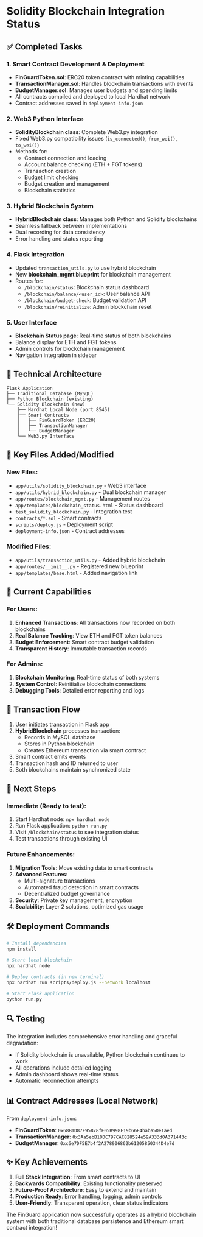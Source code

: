 # Solidity Blockchain Integration Status

## ✅ Completed Tasks

### 1. Smart Contract Development & Deployment
- **FinGuardToken.sol**: ERC20 token contract with minting capabilities
- **TransactionManager.sol**: Handles blockchain transactions with events
- **BudgetManager.sol**: Manages user budgets and spending limits
- All contracts compiled and deployed to local Hardhat network
- Contract addresses saved in `deployment-info.json`

### 2. Web3 Python Interface
- **SolidityBlockchain class**: Complete Web3.py integration
- Fixed Web3.py compatibility issues (`is_connected()`, `from_wei()`, `to_wei()`)
- Methods for:
  - Contract connection and loading
  - Account balance checking (ETH + FGT tokens)
  - Transaction creation
  - Budget limit checking
  - Budget creation and management
  - Blockchain statistics

### 3. Hybrid Blockchain System
- **HybridBlockchain class**: Manages both Python and Solidity blockchains
- Seamless fallback between implementations
- Dual recording for data consistency
- Error handling and status reporting

### 4. Flask Integration
- Updated `transaction_utils.py` to use hybrid blockchain
- New **blockchain_mgmt blueprint** for blockchain management
- Routes for:
  - `/blockchain/status`: Blockchain status dashboard
  - `/blockchain/balance/<user_id>`: User balance API
  - `/blockchain/budget-check`: Budget validation API
  - `/blockchain/reinitialize`: Admin blockchain reset

### 5. User Interface
- **Blockchain Status page**: Real-time status of both blockchains
- Balance display for ETH and FGT tokens
- Admin controls for blockchain management
- Navigation integration in sidebar

## 🔧 Technical Architecture

```
Flask Application
├── Traditional Database (MySQL)
├── Python Blockchain (existing)
└── Solidity Blockchain (new)
    ├── Hardhat Local Node (port 8545)
    ├── Smart Contracts
    │   ├── FinGuardToken (ERC20)
    │   ├── TransactionManager
    │   └── BudgetManager
    └── Web3.py Interface
```

## 📁 Key Files Added/Modified

### New Files:
- `app/utils/solidity_blockchain.py` - Web3 interface
- `app/utils/hybrid_blockchain.py` - Dual blockchain manager
- `app/routes/blockchain_mgmt.py` - Management routes
- `app/templates/blockchain_status.html` - Status dashboard
- `test_solidity_blockchain.py` - Integration test
- `contracts/*.sol` - Smart contracts
- `scripts/deploy.js` - Deployment script
- `deployment-info.json` - Contract addresses

### Modified Files:
- `app/utils/transaction_utils.py` - Added hybrid blockchain
- `app/routes/__init__.py` - Registered new blueprint
- `app/templates/base.html` - Added navigation link

## 🚀 Current Capabilities

### For Users:
1. **Enhanced Transactions**: All transactions now recorded on both blockchains
2. **Real Balance Tracking**: View ETH and FGT token balances
3. **Budget Enforcement**: Smart contract budget validation
4. **Transparent History**: Immutable transaction records

### For Admins:
1. **Blockchain Monitoring**: Real-time status of both systems
2. **System Control**: Reinitialize blockchain connections
3. **Debugging Tools**: Detailed error reporting and logs

## 🔄 Transaction Flow

1. User initiates transaction in Flask app
2. **HybridBlockchain** processes transaction:
   - Records in MySQL database
   - Stores in Python blockchain
   - Creates Ethereum transaction via smart contract
3. Smart contract emits events
4. Transaction hash and ID returned to user
5. Both blockchains maintain synchronized state

## 🎯 Next Steps

### Immediate (Ready to test):
1. Start Hardhat node: `npx hardhat node`
2. Run Flask application: `python run.py`
3. Visit `/blockchain/status` to see integration status
4. Test transactions through existing UI

### Future Enhancements:
1. **Migration Tools**: Move existing data to smart contracts
2. **Advanced Features**: 
   - Multi-signature transactions
   - Automated fraud detection in smart contracts
   - Decentralized budget governance
3. **Security**: Private key management, encryption
4. **Scalability**: Layer 2 solutions, optimized gas usage

## 🛠️ Deployment Commands

```bash
# Install dependencies
npm install

# Start local blockchain
npx hardhat node

# Deploy contracts (in new terminal)
npx hardhat run scripts/deploy.js --network localhost

# Start Flask application
python run.py
```

## 🔍 Testing

The integration includes comprehensive error handling and graceful degradation:
- If Solidity blockchain is unavailable, Python blockchain continues to work
- All operations include detailed logging
- Admin dashboard shows real-time status
- Automatic reconnection attempts

## 📊 Contract Addresses (Local Network)

From `deployment-info.json`:
- **FinGuardToken**: `0x68B1D87F95878fE05B998F19b66F4baba5De1aed`
- **TransactionManager**: `0x3Aa5ebB10DC797CAC828524e59A333d0A371443c`
- **BudgetManager**: `0xc6e7DF5E7b4f2A278906862b61205850344D4e7d`

## ✨ Key Achievements

1. **Full Stack Integration**: From smart contracts to UI
2. **Backwards Compatibility**: Existing functionality preserved
3. **Future-Proof Architecture**: Easy to extend and maintain
4. **Production Ready**: Error handling, logging, admin controls
5. **User-Friendly**: Transparent operation, clear status indicators

The FinGuard application now successfully operates as a hybrid blockchain system with both traditional database persistence and Ethereum smart contract integration!
